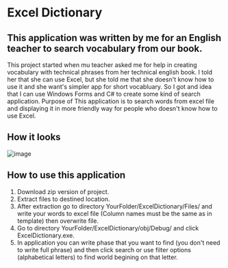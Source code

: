 # Excel Dictionary

## This application was written by me for an English teacher to search vocabulary from our book.
This project started when mu teacher asked me for help in creating vocabulary with technical phrases from her technical english book. I told her that she can use Excel, but she told me that she doesn't know how to use it and she want's simpler app for short vocabluary. So I got and idea that I can use Windows Forms and C# to create some kind of search application. Purpose of This application is to search words from excel file and displaying it in more friendly way for people who doesn't know how to use Excel.

## How it looks
![image](https://user-images.githubusercontent.com/77151114/188966731-32daa839-afb6-4771-bf80-9c8bb36b5674.png)

## How to use this application
1. Download zip version of project.
2. Extract files to destined location.
3. After extraction go to directory YourFolder/ExcelDictionary/Files/ and write your words to excel file (Column names must be the same as in template) then overwrite file.
4. Go to directory YourFolder/ExcelDictionary/obj/Debug/ and click ExcelDictionary.exe.
5. In application you can write phase that you want to find (you don't need to write full phrase) and then click search or use filter options (alphabetical letters) to find world begining on that letter.

